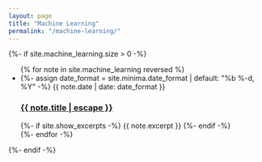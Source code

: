 ```yaml
---
layout: page
title: "Machine Learning"
permalink: "/machine-learning/"
---
```


{%- if site.machine_learning.size > 0 -%}
    <ul class="post-list">
        {% for note in site.machine_learning reversed %}
        <li>
            {%- assign date_format = site.minima.date_format | default: "%b %-d, %Y" -%}
            <span class="post-meta">{{ note.date | date: date_format }}</span>
            <h3>
            <a class="post-link" href="{{ note.url | relative_url }}">
                {{ note.title | escape }}
            </a>
            </h3>
            {%- if site.show_excerpts -%}
            {{ note.excerpt }}
            {%- endif -%}
        </li>
        {%- endfor -%}
    </ul>
{%- endif -%}